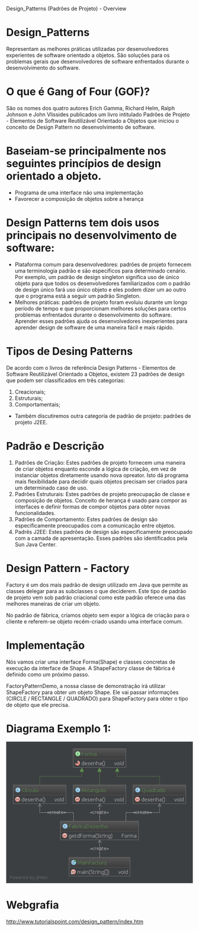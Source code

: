 Design_Patterns (Padrões de Projeto) - Overview
 
# Design_Patterns
  Representam as melhores práticas utilizadas por desenvolvedores experientes de software orientado a objetos.
  São soluções para os problemas gerais que desenvolvedores de software enfrentados durante o desenvolvimento do software.

# O que é Gang of Four (GOF)?
  São os nomes dos quatro autores Erich Gamma, Richard Helm, Ralph Johnson e John Vlissides publicados
  um livro intitulado Padrões de Projeto - Elementos de Software Reutilizável Orientado a Objetos
  que iniciou o conceito de Design Pattern no desenvolvimento de software.

# Baseiam-se principalmente nos seguintes princípios de design orientado a objeto.
  - Programa de uma interface não uma implementação
  - Favorecer a composição de objetos sobre a herança

# Design Patterns tem dois usos principais no desenvolvimento de software:
  - Plataforma comum para desenvolvedores: padrões de projeto fornecem uma terminologia padrão e são específicos para determinado cenário.
  Por exemplo, um padrão de design singleton significa uso de único objeto para que todos os desenvolvedores familiarizados com o padrão
  de design único fará uso único objeto e eles podem dizer um ao outro que o programa está a seguir um padrão Singleton.
  - Melhores práticas: padrões de projeto foram evoluiu durante um longo período de tempo e que proporcionam melhores soluções
  para certos problemas enfrentados durante o desenvolvimento do software. Aprender esses padrões ajuda os desenvolvedores inexperientes
  para aprender design de software de uma maneira fácil e mais rápido.

# Tipos de Desing Patterns
  De acordo com o livros de referência Design Patterns - Elementos de Software Reutilizável Orientado a Objetos,
  existem 23 padrões de design que podem ser classificados em três categorias:
  1. Creacionais;
  2. Estruturais;
  3. Comportamentais;
  
  - Também discutiremos outra categoria de padrão de projeto: padrões de projeto J2EE.
  
# Padrão e Descrição
  1. Padrões de Criação: Estes padrões de projeto fornecem uma maneira de criar objetos enquanto esconde a lógica de criação,
  em vez de instanciar objetos diretamente usando nova opreator. Isto dá programa mais flexibilidade para decidir quais objetos
  precisam ser criados para um determinado caso de uso.
  2. Padrões Estruturais: Estes padrões de projeto preocupação de classe e composição de objetos. Conceito de herança é usado para
  compor as interfaces e definir formas de compor objetos para obter novas funcionalidades.
  3. Padrões de Comportamento: Estes padrões de design são especificamente preocupados com a comunicação entre objetos.
  4. Padrẽs J2EE: Estes padrões de design são especificamente preocupado com a camada de apresentação. Esses padrões são identificados pela Sun Java Center.
  
# Design Pattern - Factory
  Factory é um dos mais padrão de design utilizado em Java que permite as classes delegar para as subclasses o que deciderem.
  Este tipo de padrão de projeto vem sob padrão criacional como este padrão oferece uma das melhores maneiras de criar um objeto.
  
  No padrão de fábrica, criamos objeto sem expor a lógica de criação para o cliente e referem-se objeto recém-criado usando uma interface comum.
  
# Implementação
  Nós vamos criar uma interface Forma(Shape) e classes concretas de execução da interface de Shape.
  A ShapeFactory classe de fábrica é definido como um próximo passo.
  
  FactoryPatternDemo, a nossa classe de demonstração irá utilizar ShapeFactory para obter um objeto Shape.
  Ele vai passar informações (CIRCLE / RECTANGLE / QUADRADO) para ShapeFactory para obter o tipo de objeto que ele precisa.
  
 # Diagrama Exemplo 1:
  <img src="https://github.com/gleidesigner/Design_Patterns/blob/master/src/factory/exemplo1/diagramFactory1.png" alt="Factory Pattern UML Diagram"/>
  
  
# Webgrafia
  http://www.tutorialspoint.com/design_pattern/index.htm